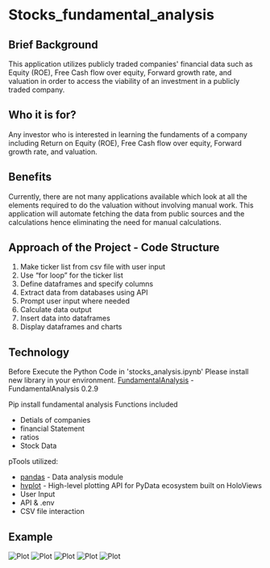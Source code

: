 # Stocks_fundamental_analysis

## Brief Background
This application utilizes publicly traded companies' financial data such as Equity (ROE), Free Cash flow over equity, Forward growth rate, and valuation in order to access the viability of an investment in a publicly traded company.

## Who it is for?
Any investor who is interested in learning the fundaments of a company including Return on Equity (ROE), Free Cash flow over equity, Forward growth rate, and valuation.

## Benefits
Currently, there are not many applications available which look at all the elements required to do the valuation without involving manual work. This application will automate fetching the data from public sources and the calculations hence eliminating the need for manual calculations.

## Approach of the Project - Code Structure

1. Make ticker list from csv file with user input
2. Use “for loop” for the ticker list
3. Define dataframes and specify columns
4. Extract data from databases using API
5. Prompt user input where needed
6. Calculate data output
7. Insert data into dataframes
8. Display dataframes and charts

## Technology

Before Execute the Python Code in 'stocks_analysis.ipynb' Please install new library in your environment.
[FundamentalAnalysis](https://pypi.org/project/FundamentalAnalysis/) - FundamentalAnalysis 0.2.9

Pip install fundamental analysis
Functions included
- Detials of companies
- financial Statement
- ratios
- Stock Data

pTools utilized:
* [pandas](https://pandas.pydata.org/pandas-docs/stable/) - Data analysis module
* [hvplot](https://hvplot.holoviz.org/getting_started/index.html) - High-level plotting API for PyData ecosystem built on HoloViews
* User Input
* API & .env
* CSV file interaction


## Example
![Plot](https://github.com/jrizvi01/stocks_fundamental_analysis/blob/main/Resources/FreeCashoutput.png)
![Plot](https://github.com/jrizvi01/stocks_fundamental_analysis/blob/main/Resources/ROEoutput.png)
![Plot](https://github.com/jrizvi01/stocks_fundamental_analysis/blob/main/Resources/Valoutput.png)
![Plot](https://github.com/jrizvi01/stocks_fundamental_analysis/blob/main/Resources/TTMgrowth.png)
![Plot](https://github.com/jrizvi01/stocks_fundamental_analysis/blob/main/Resources/Comparison.png)


